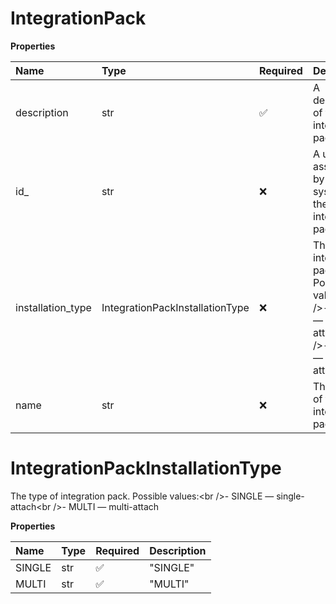 # IntegrationPack

**Properties**

| Name              | Type                            | Required | Description                                                                                                  |
| :---------------- | :------------------------------ | :------- | :----------------------------------------------------------------------------------------------------------- |
| description       | str                             | ✅       | A description of the integration pack.                                                                       |
| id\_              | str                             | ❌       | A unique ID assigned by the system to the integration pack.                                                  |
| installation_type | IntegrationPackInstallationType | ❌       | The type of integration pack. Possible values:\<br /\>- SINGLE — single-attach\<br /\>- MULTI — multi-attach |
| name              | str                             | ❌       | The name of the integration pack.                                                                            |

# IntegrationPackInstallationType

The type of integration pack. Possible values:\<br /\>- SINGLE — single-attach\<br /\>- MULTI — multi-attach

**Properties**

| Name   | Type | Required | Description |
| :----- | :--- | :------- | :---------- |
| SINGLE | str  | ✅       | "SINGLE"    |
| MULTI  | str  | ✅       | "MULTI"     |


